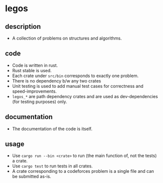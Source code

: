 # legos
## description
- A collection of problems on structures and algorithms.

## code
- Code is written in rust.
- Rust stable is used.
- Each crate under `src/bin` corresponds to exactly one problem.
- There is no dependency b/w any two crates
- Unit testing is used to add manual test cases for correctness and speed-improvements.
- `legos_*` are path dependency crates and are used as dev-dependencies (for testing purposes) only.

## documentation
- The documentation of the code is itself.

## usage
- Use `cargo run --bin <crate>` to run (the main function of, not the tests) a crate.
- Use `cargo test` to run tests in all crates.
- A crate corresponding to a codeforces problem is a single file and can be submitted as-is.
